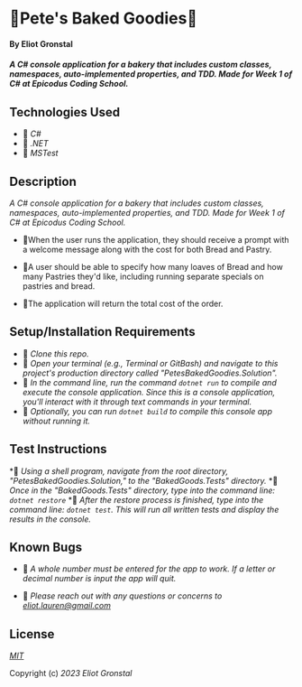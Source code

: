 # 🥖Pete's Baked Goodies🥖

#### By Eliot Gronstal

#### _A C# console application for a bakery that includes custom classes, namespaces, auto-implemented properties, and TDD. Made for Week 1 of C# at Epicodus Coding School._

## Technologies Used

* 🥐 _C#_
* 🥐 _.NET_
* 🥐 _MSTest_

## Description

_A C# console application for a bakery that includes custom classes, namespaces, auto-implemented properties, and TDD. Made for Week 1 of C# at Epicodus Coding School._

* 🍞When the user runs the application, they should receive a prompt with a welcome message along with the cost for both Bread and Pastry.

* 🍞A user should be able to specify how many loaves of Bread and how many Pastries they'd like, including running separate specials on pastries and bread.

* 🍞The application will return the total cost of the order.

## Setup/Installation Requirements

* 🍩 _Clone this repo._
* 🍩 _Open your terminal (e.g., Terminal or GitBash) and navigate to this project's production directory called "PetesBakedGoodies.Solution"._
* 🍩 _In the command line, run the command ``dotnet run`` to compile and execute the console application. Since this is a console application, you'll interact with it through text commands in your terminal._
* 🍩 _Optionally, you can run ``dotnet build`` to compile this console app without running it._

## Test Instructions

*🥐 _Using a shell program, navigate from the root directory, "PetesBakedGoodies.Solution," to the "BakedGoods.Tests" directory._
*🥐 _Once in the "BakedGoods.Tests" directory, type into the command line: ``dotnet restore``_
*🥐 _After the restore process is finished, type into the command line: ``dotnet test``. This will run all written tests and display the results in the console._

## Known Bugs

* 🥖 _A whole number must be entered for the app to work. If a letter or decimal number is input the app will quit._

* 🥖 _Please reach out with any questions or concerns to [eliot.lauren@gmail.com](eliot.lauren@gmail.com)_

## License

_[MIT](https://opensource.org/license/mit/)_

Copyright (c) _2023_ _Eliot Gronstal_